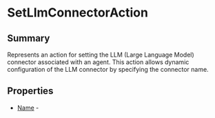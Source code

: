 # SetLlmConnectorAction

## Summary

Represents an action for setting the LLM (Large Language Model) connector
associated with an agent. This action allows dynamic configuration of
the LLM connector by specifying the connector name.

## Properties

* [Name](SetLlmConnectorAction.Name.md) - 
